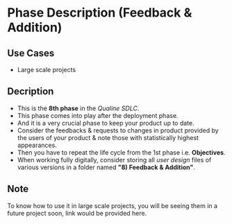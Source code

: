 # Phase Description (Feedback & Addition)
## Use Cases
- Large scale projects

## Decription
- This is the **8th phase** in the *Qualine SDLC*.
- This phase comes into play after the deployment phase.
- And it is a very crucial phase to keep your product up to date.
- Consider the feedbacks & requests to changes in product provided by the users of your product & note those with statistically highest appearances.
- Then you have to repeat the life cycle from the 1st phase i.e. **Objectives**.
- When working fully digitally, consider storing all *user design* files of various versions in a folder named **"8\) Feedback & Addition"**.

## Note
To know how to use it in large scale projects, you will be seeing them in a future project soon, link would be provided here.